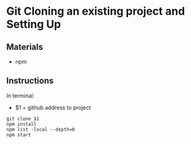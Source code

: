 # Git Cloning an existing project and Setting Up

## Materials
* npm

## Instructions
In terminal:

- $1 = github address to project
```
git clone $1
npm install
npm list -local --depth=0
npm start
```

